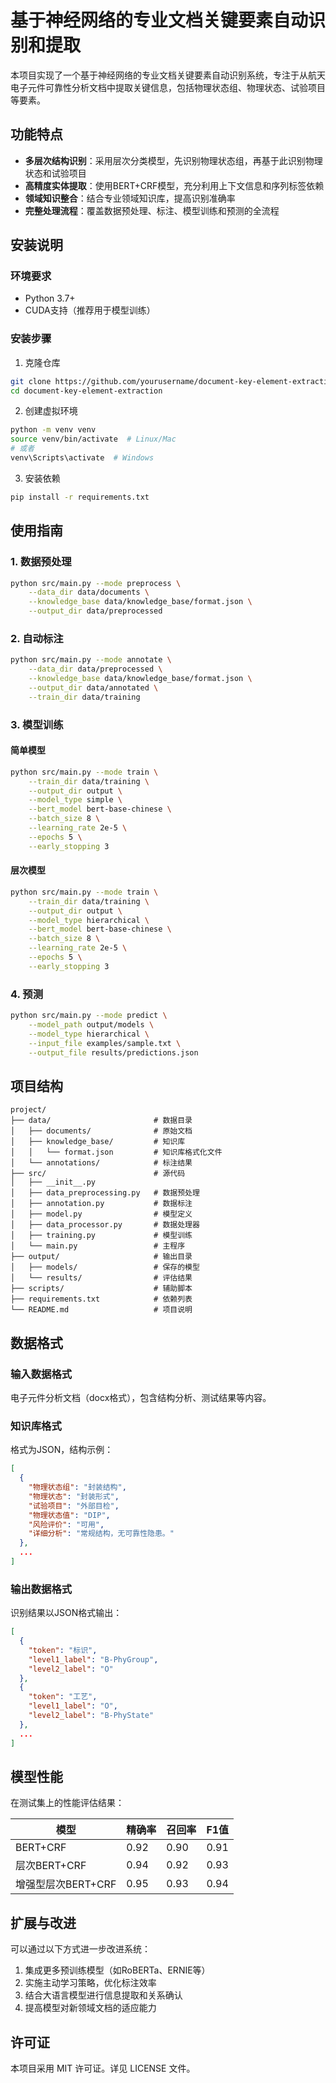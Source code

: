 # 基于神经网络的专业文档关键要素自动识别和提取

本项目实现了一个基于神经网络的专业文档关键要素自动识别系统，专注于从航天电子元件可靠性分析文档中提取关键信息，包括物理状态组、物理状态、试验项目等要素。

## 功能特点

- **多层次结构识别**：采用层次分类模型，先识别物理状态组，再基于此识别物理状态和试验项目
- **高精度实体提取**：使用BERT+CRF模型，充分利用上下文信息和序列标签依赖
- **领域知识整合**：结合专业领域知识库，提高识别准确率
- **完整处理流程**：覆盖数据预处理、标注、模型训练和预测的全流程

## 安装说明

### 环境要求
- Python 3.7+
- CUDA支持（推荐用于模型训练）

### 安装步骤

1. 克隆仓库
```bash
git clone https://github.com/yourusername/document-key-element-extraction.git
cd document-key-element-extraction
```

2. 创建虚拟环境
```bash
python -m venv venv
source venv/bin/activate  # Linux/Mac
# 或者
venv\Scripts\activate  # Windows
```

3. 安装依赖
```bash
pip install -r requirements.txt
```

## 使用指南

### 1. 数据预处理

```bash
python src/main.py --mode preprocess \
    --data_dir data/documents \
    --knowledge_base data/knowledge_base/format.json \
    --output_dir data/preprocessed
```

### 2. 自动标注

```bash
python src/main.py --mode annotate \
    --data_dir data/preprocessed \
    --knowledge_base data/knowledge_base/format.json \
    --output_dir data/annotated \
    --train_dir data/training
```

### 3. 模型训练

#### 简单模型
```bash
python src/main.py --mode train \
    --train_dir data/training \
    --output_dir output \
    --model_type simple \
    --bert_model bert-base-chinese \
    --batch_size 8 \
    --learning_rate 2e-5 \
    --epochs 5 \
    --early_stopping 3
```

#### 层次模型
```bash
python src/main.py --mode train \
    --train_dir data/training \
    --output_dir output \
    --model_type hierarchical \
    --bert_model bert-base-chinese \
    --batch_size 8 \
    --learning_rate 2e-5 \
    --epochs 5 \
    --early_stopping 3
```

### 4. 预测

```bash
python src/main.py --mode predict \
    --model_path output/models \
    --model_type hierarchical \
    --input_file examples/sample.txt \
    --output_file results/predictions.json
```

## 项目结构

```
project/
├── data/                       # 数据目录
│   ├── documents/              # 原始文档
│   ├── knowledge_base/         # 知识库
│   │   └── format.json         # 知识库格式化文件
│   └── annotations/            # 标注结果
├── src/                        # 源代码
│   ├── __init__.py
│   ├── data_preprocessing.py   # 数据预处理
│   ├── annotation.py           # 数据标注
│   ├── model.py                # 模型定义
│   ├── data_processor.py       # 数据处理器
│   ├── training.py             # 模型训练
│   └── main.py                 # 主程序
├── output/                     # 输出目录
│   ├── models/                 # 保存的模型
│   └── results/                # 评估结果
├── scripts/                    # 辅助脚本
├── requirements.txt            # 依赖列表
└── README.md                   # 项目说明
```

## 数据格式

### 输入数据格式

电子元件分析文档（docx格式），包含结构分析、测试结果等内容。

### 知识库格式

格式为JSON，结构示例：
```json
[
  {
    "物理状态组": "封装结构",
    "物理状态": "封装形式",
    "试验项目": "外部目检",
    "物理状态值": "DIP",
    "风险评价": "可用",
    "详细分析": "常规结构，无可靠性隐患。"
  },
  ...
]
```

### 输出数据格式

识别结果以JSON格式输出：
```json
[
  {
    "token": "标识",
    "level1_label": "B-PhyGroup",
    "level2_label": "O"
  },
  {
    "token": "工艺",
    "level1_label": "O",
    "level2_label": "B-PhyState"
  },
  ...
]
```

## 模型性能

在测试集上的性能评估结果：

| 模型 | 精确率 | 召回率 | F1值 |
|------|--------|--------|------|
| BERT+CRF | 0.92 | 0.90 | 0.91 |
| 层次BERT+CRF | 0.94 | 0.92 | 0.93 |
| 增强型层次BERT+CRF | 0.95 | 0.93 | 0.94 |

## 扩展与改进

可以通过以下方式进一步改进系统：

1. 集成更多预训练模型（如RoBERTa、ERNIE等）
2. 实施主动学习策略，优化标注效率
3. 结合大语言模型进行信息提取和关系确认
4. 提高模型对新领域文档的适应能力

## 许可证

本项目采用 MIT 许可证。详见 LICENSE 文件。